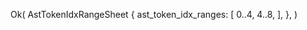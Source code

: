 Ok(
    AstTokenIdxRangeSheet {
        ast_token_idx_ranges: [
            0..4,
            4..8,
        ],
    },
)